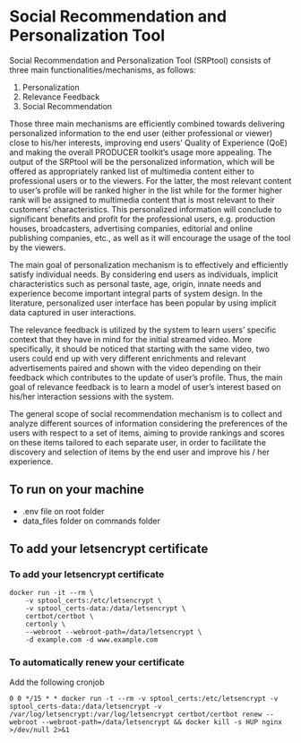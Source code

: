 # Social Recommendation and Personalization Tool

Social Recommendation and Personalization Tool (SRPtool) consists of three main functionalities/mechanisms, as follows:

1. Personalization
2. Relevance Feedback
3. Social Recommendation

Those three main mechanisms are efficiently combined towards delivering personalized information to the end user (either professional or viewer) close to his/her interests, improving end users’ Quality of Experience (QoE) and making the overall PRODUCER toolkit’s usage more appealing. The output of the SRPtool will be the personalized information, which will be offered as appropriately ranked list of multimedia content either to professional users or to the viewers. For the latter, the most relevant content to user’s profile will be ranked higher in the list while for the former higher rank will be assigned to multimedia content that is most relevant to their customers’ characteristics. This personalized information will conclude to significant benefits and profit for the professional users, e.g. production houses, broadcasters, advertising companies, editorial and online publishing companies, etc., as well as it will encourage the usage of the tool by the viewers.

The main goal of personalization mechanism is to effectively and efficiently satisfy individual needs. By considering end users as individuals, implicit characteristics such as personal taste, age, origin, innate needs and experience become important integral parts of system design. In the literature, personalized user interface has been popular by using implicit data captured in user interactions.

The relevance feedback is utilized by the system to learn users’ specific context that they have in mind for the initial streamed video. More specifically, it should be noticed that starting with the same video, two users could end up with very different enrichments and relevant advertisements paired and shown with the video depending on their feedback which contributes to the update of user’s profile. Thus, the main goal of relevance feedback is to learn a model of user’s interest based on his/her interaction sessions with the system.

The general scope of social recommendation mechanism is to collect and analyze different sources of information considering the preferences of the users with respect to a set of items, aiming to provide rankings and scores on these items tailored to each separate user, in order to facilitate the discovery and selection of items by the end user and improve his / her experience.

## To run on your machine

- .env file on root folder
- data_files folder on commands folder

## To add your letsencrypt certificate

### To add your letsencrypt certificate

```
docker run -it --rm \
    -v sptool_certs:/etc/letsencrypt \
    -v sptool_certs-data:/data/letsencrypt \
    certbot/certbot \
    certonly \
    --webroot --webroot-path=/data/letsencrypt \
    -d example.com -d www.example.com
```

### To automatically renew your certificate

Add the following cronjob

```
0 0 */15 * * docker run -t --rm -v sptool_certs:/etc/letsencrypt -v sptool_certs-data:/data/letsencrypt -v /var/log/letsencrypt:/var/log/letsencrypt certbot/certbot renew --webroot --webroot-path=/data/letsencrypt && docker kill -s HUP nginx >/dev/null 2>&1
```
